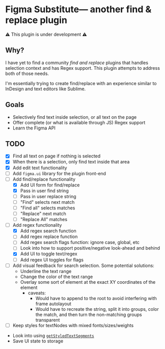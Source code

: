 # Figma Substitute— another find & replace plugin

:warning: This plugin is under development :warning:

## Why?

I have yet to find a community _find and replace_ plugins that handles selection context and has Regex support. This plugin attempts to address both of those needs.

I'm essentially trying to create find/replace with an experience similar to InDesign and text editors like Sublime.

## Goals

- Selectively find text inside selection, or all text on the page
- Offer complete (or what is available through JS) Regex support
- Learn the Figma API

## TODO

- [x] Find all text on page if nothing is selected
- [x] When there is a selection, only find text inside that area
- [x] Add edit text functionality
- [ ] Add `figma.ui` library for the plugin front-end
- [ ] Add find/replace functionality
  - [x] Add UI form for find/replace
  - [x] Pass in user find string
  - [ ] Pass in user replace string
  - [ ] "Find" selects next match
  - [ ] "Find all" selects matches
  - [ ] "Replace" next match
  - [ ] "Replace All" matches
- [ ] Add regex functionality
  - [x] Add regex search function
  - [ ] Add regex replace function
  - [ ] Add regex search flags function: ignore case, global, etc
  - [ ] Look into how to support positive/negative look-ahead and behind
  - [x] Add UI to toggle text/regex
  - [ ] Add regex UI toggles for flags
- [ ] Add visual feedback for search selection. Some potential solutions:
  - Underline the text range
  - Change the color of the text range
  - Overlay some sort of element at the exact XY coordinates of the element
    - caveats:
      - Would have to append to the root to avoid interfering with frame autolayout
      - Would have to recreate the string, split it into groups, color the match, and then turn the non-matching groups transparent
- [ ] Keep styles for textNodes with mixed fonts/sizes/weights
- Look into using [`getStyledTextSegments`](https://www.figma.com/plugin-docs/api/properties/TextNode-getstyledtextsegments/)
- Save UI state to storage
